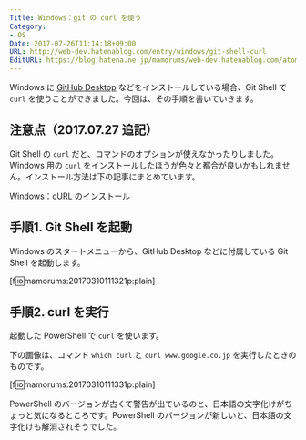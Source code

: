 ```yaml
---
Title: Windows：git の curl を使う
Category:
- OS
Date: 2017-07-26T11:14:18+09:00
URL: http://web-dev.hatenablog.com/entry/windows/git-shell-curl
EditURL: https://blog.hatena.ne.jp/mamorums/web-dev.hatenablog.com/atom/entry/10328749687225591527
---
```


Windows に [GitHub Desktop](https://desktop.github.com/) などをインストールしている場合、Git Shell で `curl` を使うことができました。今回は、その手順を書いていきます。


## 注意点（2017.07.27 追記）
Git Shell の `curl` だと、コマンドのオプションが使えなかったりしました。Windows 用の `curl` をインストールしたほうが色々と都合が良いかもしれません。インストール方法は下の記事にまとめています。

[Windows：cURL のインストール](/entry/windows/install-curl)


## 手順1. Git Shell を起動
Windows のスタートメニューから、GitHub Desktop などに付属している Git Shell を起動します。

[f:id:mamorums:20170310111321p:plain]


## 手順2. curl を実行
起動した PowerShell で `curl` を使います。

下の画像は、コマンド `which curl` と `curl www.google.co.jp` を実行したときのものです。

[f:id:mamorums:20170310111331p:plain]

PowerShell のバージョンが古くて警告が出ているのと、日本語の文字化けがちょっと気になるところです。PowerShell のバージョンが新しいと、日本語の文字化けも解消されそうでした。

